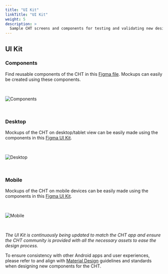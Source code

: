 ```yaml
---
title: "UI Kit"
linkTitle: "UI Kit"
weight: 5
description: >
  Sample CHT screens and components for testing and validating new designs or workflows
---
```


## UI Kit

### Components
Find reusable components of the CHT in this <a href="https://www.figma.com/design/mi8e2RnOh4iuBO5GWCulyc/CHT-UI-Kit-%7C-September-2024?node-id=2-3">Figma file</a>. Mockups can easily be created using these components.


<br>

![Components](figma-components.png)

<br>

### Desktop
Mockups of the CHT on desktop/tablet view can be easily made using the components in this <a href="https://www.figma.com/design/mi8e2RnOh4iuBO5GWCulyc/CHT-UI-Kit-%7C-September-2024?node-id=369-9899">Figma UI Kit</a>.


<br>

![Desktop](figma-desktop.png)

<br>

### Mobile
Mockups of the CHT on mobile devices can be easily made using the components in this <a href="https://www.figma.com/design/mi8e2RnOh4iuBO5GWCulyc/CHT-UI-Kit-%7C-September-2024?node-id=184-1450">Figma UI Kit</a>.


<br>

![Mobile](figma-mobile.png)

<br>

*The UI Kit is continuously being updated to match the CHT app and ensure the CHT community is provided with all the necessary assets to ease the design process.*

To ensure consistency with other Android apps and user experiences, please refer to and align with <a href="https://m3.material.io/">Material Design</a> guidelines and standards when designing new components for the CHT.
